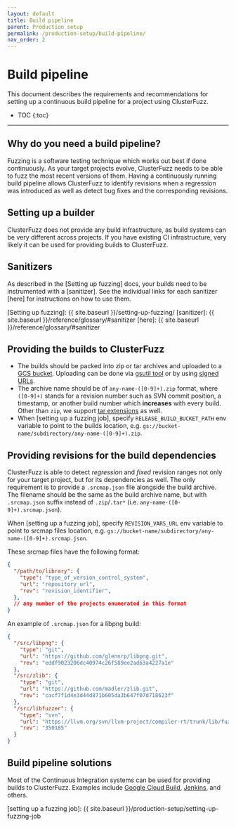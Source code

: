 ```yaml
---
layout: default
title: Build pipeline
parent: Production setup
permalink: /production-setup/build-pipeline/
nav_order: 2
---
```


# Build pipeline
This document describes the requirements and recommendations for setting up a
continuous build pipeline for a project using ClusterFuzz.

- TOC
{:toc}

---

## Why do you need a build pipeline?
Fuzzing is a software testing technique which works out best if done
continuously. As your target projects evolve, ClusterFuzz needs to be able to
fuzz the most recent versions of them. Having a continuously running build
pipeline allows ClusterFuzz to identify revisions when a regression was
introduced as well as detect bug fixes and the corresponding revisions.


## Setting up a builder
ClusterFuzz does not provide any build infrastructure, as build systems can be
very different across projects. If you have existing CI infrastructure, very
likely it can be used for providing builds to ClusterFuzz.

## Sanitizers
As described in the [Setting up fuzzing] docs, your builds need to be
instrumented with a [sanitizer]. See the individual links for each sanitizer
[here] for instructions on how to use them.

[Setting up fuzzing]: {{ site.baseurl }}/setting-up-fuzzing/
[sanitizer]: {{ site.baseurl }}/reference/glossary/#sanitizer
[here]: {{ site.baseurl }}/reference/glossary/#sanitizer

## Providing the builds to ClusterFuzz
* The builds should be packed into zip or tar archives and uploaded to a
  [GCS bucket](https://cloud.google.com/storage/docs/creating-buckets).
  Uploading can be done via [gsutil tool](https://cloud.google.com/storage/docs/gsutil)
  or by using [signed URLs](https://cloud.google.com/storage/docs/access-control/signed-urls).
* The archive name should be of `any-name-([0-9]+).zip` format, where `([0-9]+)`
  stands for a revision number such as SVN commit position, a timestamp, or
  another build number which **increases** with every build. Other than `zip`,
  we support
  [tar extensions](https://en.wikipedia.org/wiki/Tar_(computing)#Suffixes_for_compressed_files)
  as well.
* When [setting up a fuzzing job], specify `RELEASE_BUILD_BUCKET_PATH` env
  variable to point to the builds location, e.g.
  `gs://bucket-name/subdirectory/any-name-([0-9]+).zip`.

## Providing revisions for the build dependencies
ClusterFuzz is able to detect _regression_ and _fixed_ revision ranges not only
for your target project, but for its dependencies as well. The only requirement
is to provide a `.srcmap.json` file alongside the build archive. The filename
should be the same as the build archive name, but with `.srcmap.json` suffix
instead of `.zip`/`.tar*` (i.e. `any-name-([0-9]+).srcmap.json`).

When [setting up a fuzzing job], specify `REVISION_VARS_URL` env variable to
point to srcmap files location, e.g.
`gs://bucket-name/subdirectory/any-name-([0-9]+).srcmap.json`.

These srcmap files have the following format:

```json
{
  "/path/to/library": {
    "type": "type_of_version_control_system",
    "url": "repository_url",
    "rev": "revision_identifier",
  },
  // any number of the projects enumerated in this format
}
```

An example of `.srcmap.json` for a libpng build:

```json
{
  "/src/libpng": {
    "type": "git",
    "url": "https://github.com/glennrp/libpng.git",
    "rev": "eddf9023206dc40974c26f589ee2ad63a4227a1e"
  },
  "/src/zlib": {
    "type": "git",
    "url": "https://github.com/madler/zlib.git",
    "rev": "cacf7f1d4e3d44d871b605da3b647f07d718623f"
  },
  "/src/libfuzzer": {
    "type": "svn",
    "url": "https://llvm.org/svn/llvm-project/compiler-rt/trunk/lib/fuzzer",
    "rev": "350185"
  }
}
```

## Build pipeline solutions
Most of the Continuous Integration systems can be used for providing builds to
ClusterFuzz. Examples include [Google Cloud Build](https://cloud.google.com/cloud-build/docs/),
[Jenkins](https://jenkins.io/), and others.

[setting up a fuzzing job]: {{ site.baseurl }}/production-setup/setting-up-fuzzing-job
